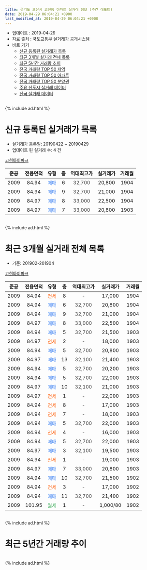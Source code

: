 ```yaml
---
title: 경기도 오산시 고현동 아파트 실거래 정보 (주간 레포트)
date: 2019-04-29 06:04:21 +0900
last_modified_at: 2019-04-29 06:04:21 +0900
---
```


* 업데이트 : 2019-04-29
* 자료 출처 : [국토교통부 실거래가 공개시스템](http://rt.molit.go.kr)
* 바로 가기
    * [신규 등록된 실거래가 목록](#신규-등록된-실거래가-목록)
    * [최근 3개월 실거래 전체 목록](#최근-3개월-실거래-전체-목록)
    * [최근 5년간 거래량 추이](#최근-5년간-거래량-추이)
    * [전국 거래량 TOP 50 지역](https://inasie.github.io/apt-trade-info/최근-3개월-전국에서-가장-거래가-많이-발생한-지역)
    * [전국 거래량 TOP 50 아파트](https://inasie.github.io/apt-trade-info/최근-3개월-전국에서-가장-거래가-많이-발생한-아파트)
    * [전국 거래량 TOP 50 분양권](https://inasie.github.io/apt-trade-info/최근-3개월-전국에서-가장-거래가-많이-발생한-분양권)
    * [주요 신도시 실거래 데이터](https://inasie.github.io/apt-trade-info/주요-신도시)
    * [전국 실거래 데이터](https://inasie.github.io/apt-trade-info/전국)
<br>
{% include ad.html %}
<br>

# 신규 등록된 실거래가 목록
* 실거래가 등록일: 20190422 ~ 20190429
* 업데이트 된 실거래 수: 4 건


[고현아이파크](https://search.naver.com/search.naver?query=%EA%B2%BD%EA%B8%B0%EB%8F%84+%EC%98%A4%EC%82%B0%EC%8B%9C+%EA%B3%A0%ED%98%84%EB%8F%99+%EA%B3%A0%ED%98%84%EC%95%84%EC%9D%B4%ED%8C%8C%ED%81%AC)

|준공|전용면적|유형|층|역대최고가|실거래가|거래월|
|:---:|:---:|:---:|:---:|:---:|:---:|:---:|
|2009|84.94|<span style="color:#4285f3">매매</span>|6|<span style="color:#444444">32,700</span>|20,800|1904|
|2009|84.94|<span style="color:#4285f3">매매</span>|9|<span style="color:#444444">32,700</span>|21,000|1904|
|2009|84.97|<span style="color:#4285f3">매매</span>|8|<span style="color:#444444">33,000</span>|22,500|1904|
|2009|84.97|<span style="color:#4285f3">매매</span>|7|<span style="color:#444444">33,000</span>|20,800|1903|


<br>
{% include ad.html %}
<br>

# 최근 3개월 실거래 전체 목록
* 기준: 201902-201904


[고현아이파크](https://search.naver.com/search.naver?query=%EA%B2%BD%EA%B8%B0%EB%8F%84+%EC%98%A4%EC%82%B0%EC%8B%9C+%EA%B3%A0%ED%98%84%EB%8F%99+%EA%B3%A0%ED%98%84%EC%95%84%EC%9D%B4%ED%8C%8C%ED%81%AC)

|준공|전용면적|유형|층|역대최고가|실거래가|거래월|
|:---:|:---:|:---:|:---:|:---:|:---:|:---:|
|2009|84.94|<span style="color:#ff5a00">전세</span>|8|<span style="color:#444444">-</span>|17,000|1904|
|2009|84.94|<span style="color:#4285f3">매매</span>|6|<span style="color:#444444">32,700</span>|20,800|1904|
|2009|84.94|<span style="color:#4285f3">매매</span>|9|<span style="color:#444444">32,700</span>|21,000|1904|
|2009|84.97|<span style="color:#4285f3">매매</span>|8|<span style="color:#444444">33,000</span>|22,500|1904|
|2009|84.94|<span style="color:#4285f3">매매</span>|5|<span style="color:#444444">32,700</span>|21,500|1903|
|2009|84.97|<span style="color:#ff5a00">전세</span>|2|<span style="color:#444444">-</span>|18,000|1903|
|2009|84.94|<span style="color:#4285f3">매매</span>|5|<span style="color:#444444">32,700</span>|20,800|1903|
|2009|84.97|<span style="color:#4285f3">매매</span>|13|<span style="color:#444444">32,100</span>|21,400|1903|
|2009|84.94|<span style="color:#4285f3">매매</span>|5|<span style="color:#444444">32,700</span>|20,200|1903|
|2009|84.94|<span style="color:#4285f3">매매</span>|5|<span style="color:#444444">32,700</span>|22,000|1903|
|2009|84.97|<span style="color:#4285f3">매매</span>|10|<span style="color:#444444">32,100</span>|21,000|1903|
|2009|84.97|<span style="color:#ff5a00">전세</span>|1|<span style="color:#444444">-</span>|22,000|1903|
|2009|84.94|<span style="color:#ff5a00">전세</span>|8|<span style="color:#444444">-</span>|17,000|1903|
|2009|84.94|<span style="color:#ff5a00">전세</span>|7|<span style="color:#444444">-</span>|18,000|1903|
|2009|84.94|<span style="color:#4285f3">매매</span>|5|<span style="color:#444444">32,700</span>|22,000|1903|
|2009|84.94|<span style="color:#ff5a00">전세</span>|4|<span style="color:#444444">-</span>|16,000|1903|
|2009|84.94|<span style="color:#4285f3">매매</span>|5|<span style="color:#444444">32,700</span>|22,000|1903|
|2009|84.97|<span style="color:#4285f3">매매</span>|3|<span style="color:#444444">32,100</span>|19,500|1903|
|2009|84.94|<span style="color:#ff5a00">전세</span>|1|<span style="color:#444444">-</span>|19,000|1903|
|2009|84.97|<span style="color:#4285f3">매매</span>|7|<span style="color:#444444">33,000</span>|20,800|1903|
|2009|84.94|<span style="color:#4285f3">매매</span>|10|<span style="color:#444444">32,700</span>|21,500|1902|
|2009|84.94|<span style="color:#ff5a00">전세</span>|3|<span style="color:#444444">-</span>|17,000|1902|
|2009|84.94|<span style="color:#4285f3">매매</span>|11|<span style="color:#444444">32,700</span>|21,400|1902|
|2009|101.95|<span style="color:#34a853">월세</span>|1|<span style="color:#444444">-</span>|1,000/80|1902|


<br>
{% include ad.html %}
<br>

# 최근 5년간 거래량 추이


<div style="width:100%;">
    <canvas id="deal_progress" height="200"></canvas>
</div>

<script>
new Chart(document.getElementById("deal_progress"), {
    type: 'line',
    data: {
        labels: ['201404','201405','201406','201407','201408','201409','201410','201411','201412','201501','201502','201503','201504','201505','201506','201507','201508','201509','201510','201511','201512','201601','201602','201603','201604','201605','201606','201607','201608','201609','201610','201611','201612','201701','201702','201703','201704','201705','201706','201707','201708','201709','201710','201711','201712','201801','201802','201803','201804','201805','201806','201807','201808','201809','201810','201811','201812','201901','201902','201903','201904'],
        datasets: [{
            label: '매매',
            pointRadius: 1,
            data: [4, 4, 1, 4, 6, 9, 8, 6, 9, 4, 5, 5, 12, 7, 2, 5, 2, 2, 8, 5, 3, 6, 0, 3, 0, 1, 10, 6, 13, 4, 7, 2, 5, 3, 1, 3, 3, 1, 1, 1, 4, 3, 0, 2, 1, 3, 2, 2, 0, 2, 3, 0, 4, 2, 0, 6, 6, 4, 2, 10, 3],
            borderColor: "rgba(255, 201, 14, 1)",
            backgroundColor: "rgba(255, 201, 14, 0.5)",
            fill: false,
            lineTension: 0
        },{
            label: '전월세',
            pointRadius: 1,
            data: [4, 4, 4, 5, 3, 3, 5, 3, 10, 14, 9, 11, 2, 4, 7, 2, 1, 2, 1, 3, 3, 8, 3, 3, 6, 1, 5, 3, 3, 1, 3, 0, 0, 3, 6, 3, 2, 4, 1, 2, 2, 0, 0, 0, 2, 1, 3, 3, 5, 2, 7, 2, 2, 0, 2, 6, 1, 5, 2, 6, 1],
            borderColor: "rgba(0, 141, 185, 1)",
            backgroundColor: "rgba(0, 141, 185, 0.5)",
            fill: false,
            lineTension: 0
        }
        ]
    },
    options: {
        responsive: true,
        title: {
            display: false
        },
        tooltips: {
            mode: 'index',
            intersect: false
        },
        hover: {
            mode: 'nearest',
            intersect: true
        },
        scales: {
            xAxes: [{
                display: true,
                scaleLabel: {
                    display: true,
                    labelString: '년/월'
                }
            }],
            yAxes: [{
                display: true,
                ticks: {
                    suggestedMin: 0,
                },
                scaleLabel: {
                    display: true,
                    labelString: '실거래 수'
                }
            }]
        }
    }
});

</script>


<br>
{% include ad.html %}
<br>

